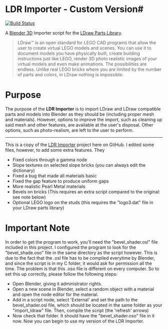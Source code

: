 # LDR Importer - Custom Version#

[![Build Status](https://travis-ci.org/le717/LDR-Importer.svg?branch=master)](https://travis-ci.org/le717/LDR-Importer)

A [Blender 3D](http://www.blender.org) Importer script for the [LDraw Parts Library](http://www.ldraw.org).

> LDraw&trade; is an open standard for LEGO CAD programs that allow the user to create virtual LEGO models and scenes. You can use it to document models
you have physically built, create building instructions just like LEGO, render 3D photo realistic images of your virtual models and even make animations.
The possibilities are endless. Unlike real LEGO bricks where you are limited by the number of parts and colors, in LDraw nothing is impossible.

# Purpose #

The purpose of the **LDR Importer** is to import LDraw and LDraw compatible parts and models into Blender as they should be (including proper mesh and materials). However, options to improve the import, such as cleaning up said mesh and other features, are available at the user's disposal. Other options, such as photo-realism, are left to the user to perform.

______________________________________________

This is a copy of the [LDR Importer](https://github.com/le717/LDR-Importer) project here on GitHub. I edited some files, however, to add some extra features. They
* Fixed colors through a gamma node
* Slope textures on selected slope bricks (you can always edit the dictionary)
* Fixed a bug that made all materials basic
* Fixed the gap feature to produce uniform gaps
* More realistic Pearl Metal materials
* Bevels on bricks (This requires an extra script compared to the original: see note below)
* Optional LEGO logo on the studs (this requires the "logo3.dat" file in your LDraw parts library)

# Important Note #

In order to get the program to work, you'll need the "bevel_shader.osl" file included in this project. I configured the program to look for the "bevel_shade.oso" file in the same directory as the script however. This is due to the fact that the .osl file has to be compiled everytime by Blender, and since the script is in my C folder, it would ask for permission all the time. The problem is that this .oso file is different on every computer. So to set this up correctly, please follow the following steps:
* Open Blender, giving it administrator rights.
* Open a new scene in Blender, select a random object with a material and open the node editor for the material.
* Add in a script node, select 'External' and set the path to the bevel_shader.osl file, which should be located in the same folder as your "import_ldraw" file. Then, compile the script (the 'refresh' arrows)
* Now check that folder. It should have the "bevel_shader.oso" file in it now. Now you can begin to use my version of the LDR Importer.
